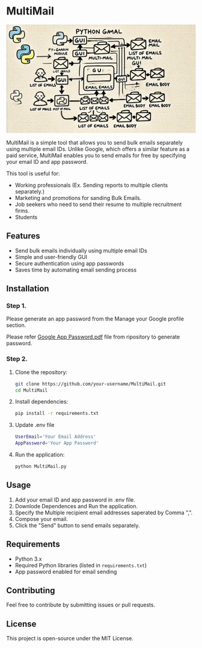 
# MultiMail

![Visual representation of Project](image.jpg)

MultiMail is a simple tool that allows you to send bulk emails separately using multiple email IDs. Unlike Google, which offers a similar feature as a paid service, MultiMail enables you to send emails for free by specifying your email ID and app password.

This tool is useful for:
- Working professionals (Ex. Sending reports to multiple clients separately.)
- Marketing and promotions for sanding Bulk Emails.
- Job seekers who need to send their resume to multiple recruitment firms.
- Students 

## Features
- Send bulk emails individually using multiple email IDs
- Simple and user-friendly GUI
- Secure authentication using app passwords
- Saves time by automating email sending process

## Installation

### Step 1.

Please generate an app password from the Manage your Google profile section.

Please refer [Google App Password.pdf](./Google_App_Password.pdf) file from ripository to generate password.

### Step 2.

1. Clone the repository:
    ```sh
    git clone https://github.com/your-username/MultiMail.git
    cd MultiMail
    ```
2. Install dependencies:
   ```sh
   pip install -r requirements.txt
   ```

3. Update .env file
   ```sh
   UserEmail='Your Email Address'
   AppPassword='Your App Password'

   ```
4. Run the application:
   ```sh
   python MultiMail.py
   ```


## Usage
1. Add your email ID and app password in .env file.
2. Downlode Dependences and Run the application.
3. Specify the Multiple recipient email addresses saperated by Comma ",".
4. Compose your email.
5. Click the "Send" button to send emails separately.


## Requirements
- Python 3.x
- Required Python libraries (listed in `requirements.txt`)
- App password enabled for email sending

## Contributing
Feel free to contribute by submitting issues or pull requests.

## License
This project is open-source under the MIT License.